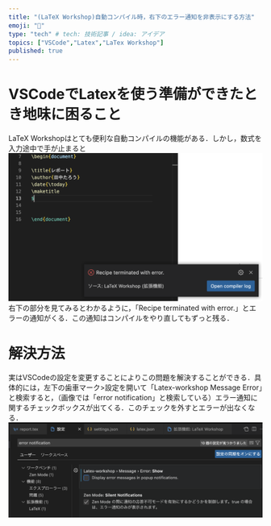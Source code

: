 ```yaml
---
title: "(LaTeX Workshop)自動コンパイル時，右下のエラー通知を非表示にする方法"
emoji: "🐡"
type: "tech" # tech: 技術記事 / idea: アイデア
topics: ["VSCode","Latex","LaTex Workshop"]
published: true
---
```

# VSCodeでLatexを使う準備ができたとき地味に困ること
LaTeX Workshopはとても便利な自動コンパイルの機能がある．しかし，数式を入力途中で手が止まると
![](/images/screenshot1.png)
右下の部分を見てみるとわかるように，「Recipe terminated with error.」とエラーの通知がくる．この通知はコンパイルをやり直してもずっと残る．

# 解決方法
実はVSCodeの設定を変更することによりこの問題を解決することができる．具体的には，左下の歯車マーク>設定を開いて「Latex-workshop Message Error」と検索すると，（画像では「error notification」と検索している）エラー通知に関するチェックボックスが出てくる．このチェックを外すとエラーが出なくなる．
![](/images/screenshot2.png)